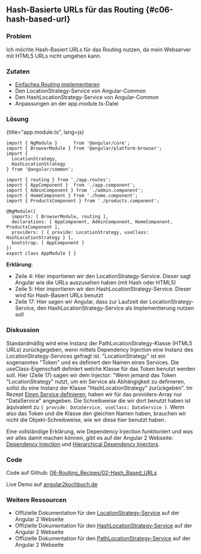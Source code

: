 ## Hash-Basierte URLs für das Routing {#c06-hash-based-url}

### Problem

Ich möchte Hash-Basiert URLs für das Routing nutzen, da mein Webserver mit HTML5 URLs nicht umgehen kann.

### Zutaten

* [Einfaches Routing implementieren](#c06-routing-basics)
* Den LocationStrategy-Service von Angular-Common
* Den HashLocationStrategy-Service von Angular-Common
* Anpassungen an der app.module.ts-Datei

### Lösung

{title="app.module.ts", lang=js}
```
import { NgModule }      from '@angular/core';
import { BrowserModule } from '@angular/platform-browser';
import {
  LocationStrategy,
  HashLocationStrategy
} from '@angular/common';

import { routing } from './app.routes';
import { AppComponent }  from './app.component';
import { AdminComponent } from './admin.component';
import { HomeComponent } from './home.component';
import { ProductsComponent } from './products.component';

@NgModule({
  imports: [ BrowserModule, routing ],
  declarations: [ AppComponent, AdminComponent, HomeComponent, ProductsComponent ],
  providers: [ { provide: LocationStrategy, useClass: HashLocationStrategy } ],
  bootstrap: [ AppComponent ]
})
export class AppModule { }
```

__Erklärung__:

* Zeile 4: Hier importieren wir den LocationStrategy-Service. Dieser sagt Angular wie die URLs auszusehen haben (mit Hash oder HTML5)
* Zeile 5: Hier importieren wir den HashLocationStrategy-Service. Dieser wird für Hash-Basiert URLs benutzt
* Zeile 17: Hier sagen wir Angular, dass zur Laufzeit der LocationStrategy-Service, den HashLocationStrategy-Service als Implementierung nutzen soll

### Diskussion

Standardmäßig wird eine Instanz der PathLocationStrategy-Klasse (HTML5 URLs) zurückgegeben, wenn mittels Dependency Injection eine Instanz des LocationStrategy-Services gefragt ist.
"LocationStrategy" ist ein sogenanntes "Token" und es definiert den Namen eines Services.
Die useClass-Eigenschaft definiert welche Klasse für das Token benutzt werden soll.
Hier (Zeile 17) sagen wir dem Injector: "Wenn jemand das Token "LocationStrategy" nutzt, um ein Service als Abhängigkeit zu definieren, sollst du eine Instanz der Klasse "HashLocationStrategy" zurückgeben".
Im Rezept [Einen Service definieren](#c02-define-service), haben wir für das providers-Array nur "DataService" angegeben.
Die Schreibweise die wir dort benutzt haben ist äquivalent zu `{ provide: DataService, useClass: DataService }`.
Wenn also das Token und die Klasse den gleichen Namen haben, brauchen wir nicht die Objekt-Schreibweise, wie wir diese hier benutzt haben.

Eine vollständige Erklärung, wie Dependency Injection funktioniert und was wir alles damit machen können, gibt es auf der Angular 2 Webseite: [Dependency Injection](https://angular.io/docs/ts/latest/guide/dependency-injection.html) und [Hierarchical Dependency Injectors](https://angular.io/docs/ts/latest/guide/hierarchical-dependency-injection.html).

### Code

Code auf Github: [06-Routing\_Recipes/02-Hash\_Based\_URLs](https://github.com/jsperts/angular2_kochbuch_code/tree/master/06-Routing_Recipes/02-Hash_Based_URLs)

Live Demo auf [angular2kochbuch.de](http://angular2kochbuch.de/examples/code/06-Routing_Recipes/02-Hash_Based_URLs/index.html)

### Weitere Ressourcen

* Offizielle Dokumentation für den [LocationStrategy-Service](https://angular.io/docs/ts/latest/api/common/index/LocationStrategy-class.html) auf der Angular 2 Webseite
* Offizielle Dokumentation für den [HashLocationStrategy-Service](https://angular.io/docs/ts/latest/api/common/index/HashLocationStrategy-class.html) auf der Angular 2 Webseite
* Offizielle Dokumentation für den [PathLocationStrategy-Service](https://angular.io/docs/ts/latest/api/common/index/PathLocationStrategy-class.html) auf der Angular 2 Webseite

